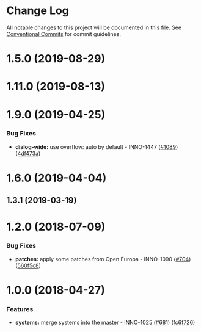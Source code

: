# Change Log

All notable changes to this project will be documented in this file.
See [Conventional Commits](https://conventionalcommits.org) for commit guidelines.

<a name="1.5.0"></a>
# 1.5.0 (2019-08-29)



<a name="1.11.0"></a>
# 1.11.0 (2019-08-13)



<a name="1.9.0"></a>
# 1.9.0 (2019-04-25)


### Bug Fixes

* **dialog-wide:** use overflow: auto by default - INNO-1447 ([#1089](https://github.com/ec-europa/europa-component-library/issues/1089)) ([4df473a](https://github.com/ec-europa/europa-component-library/commit/4df473a))



<a name="1.6.0"></a>
# 1.6.0 (2019-04-04)



<a name="1.3.1"></a>
## 1.3.1 (2019-03-19)



<a name="1.2.0"></a>
# 1.2.0 (2018-07-09)


### Bug Fixes

* **patches:** apply some patches from Open Europa - INNO-1090 ([#704](https://github.com/ec-europa/europa-component-library/issues/704)) ([560f5c8](https://github.com/ec-europa/europa-component-library/commit/560f5c8))



<a name="1.0.0"></a>
# 1.0.0 (2018-04-27)


### Features

* **systems:** merge systems into the master - INNO-1025 ([#681](https://github.com/ec-europa/europa-component-library/issues/681)) ([fc6f726](https://github.com/ec-europa/europa-component-library/commit/fc6f726))
